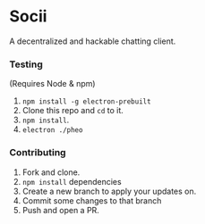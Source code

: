 # Socii
A decentralized and hackable chatting client.

### Testing
(Requires Node & npm)

 1. `npm install -g electron-prebuilt`
 2. Clone this repo and `cd` to it.
 3. `npm install`.
 4. `electron ./pheo`

### Contributing
 1. Fork and clone.
 2. `npm install` dependencies
 3. Create a new branch to apply your updates on.
 4. Commit some changes to that branch
 5. Push and open a PR.
